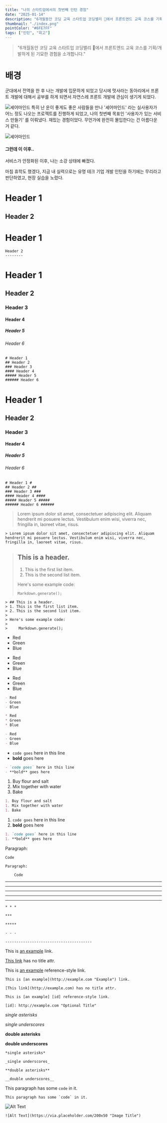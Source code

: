 ```yaml
---
title: "나의 스타트업에서의 첫번째 인턴 경험"
date: "2025-01-14"
description: "6개월동안 코딩 교육 스타트업 코딩밸리 🚀에서 프론트엔드 교육 코스를 기획/개발하게 된 기묘한 경험을 소개합니다."
thumbnail: "./index.png"
pointColor: "#6FE7FF"
tags: ["인턴", "회고"]
---
```


> "6개월동안 코딩 교육 스타트업 코딩밸리 🚀에서 프론트엔드 교육 코스를 기획/개발하게 된 기묘한 경험을 소개합니다."

# 배경

군대에서 전역을 한 후 나는 개발에 입문하게 되었고 당시에 멋사라는 동아리에서 프론트 개발에 대해서 공부를 하게 되면서 자연스레 프론트 개발에 관심이 생기게 되었다.

![셰어마인드](./images/sharemind.png "경험 공유 상담 플랫폼 - 셰어마인드")
특히 난 운이 좋게도 좋은 사람들을 만나 '셰어마인드' 라는 실사용자가 어느 정도 나오는 프로젝트를 진행하게 되었고, 나의 첫번째 목표인 '사용자가 있는 서비스 만들기' 를 이뤄냈다. 재밌는 경험이었다. 무언가에 완전히 몰입한다는 건 아름다운 거 같다.

![셰어마인드](./images/sharemind2.png "CEOS 동아리에서 만난 셰어마인드 팀원들.. 다들 잘 지내는지 문득 궁금..")

#### 그런데 이 이후..

서비스가 안정화된 이후, 나는 소강 상태에 빠졌다.

마침 휴학도 했겠다, 지금 내 실력으로는 유명 테크 기업 개발 인턴을 하기에는 무리라고 판단하였고, 현장 실습을 노렸다.

# Header 1

## Header 2

# Header 1

    Header 2
    --------

# Header 1

## Header 2

### Header 3

#### Header 4

##### Header 5

###### Header 6

    # Header 1
    ## Header 2
    ### Header 3
    #### Header 4
    ##### Header 5
    ###### Header 6

# Header 1

## Header 2

### Header 3

#### Header 4

##### Header 5

###### Header 6

    # Header 1 #
    ## Header 2 ##
    ### Header 3 ###
    #### Header 4 ####
    ##### Header 5 #####
    ###### Header 6 ######

> Lorem ipsum dolor sit amet, consectetuer adipiscing elit. Aliquam hendrerit mi posuere lectus. Vestibulum enim wisi, viverra nec, fringilla in, laoreet vitae, risus.

    > Lorem ipsum dolor sit amet, consectetuer adipiscing elit. Aliquam hendrerit mi posuere lectus. Vestibulum enim wisi, viverra nec, fringilla in, laoreet vitae, risus.

> ## This is a header.
>
> 1. This is the first list item.
> 2. This is the second list item.
>
> Here's some example code:
>
>     Markdown.generate();

    > ## This is a header.
    > 1. This is the first list item.
    > 2. This is the second list item.
    >
    > Here's some example code:
    >
    >     Markdown.generate();

- Red
- Green
- Blue

* Red
* Green
* Blue

- Red
- Green
- Blue

```markdown
- Red
- Green
- Blue

* Red
* Green
* Blue

- Red
- Green
- Blue
```

- `code goes` here in this line
- **bold** goes here

```markdown
- `code goes` here in this line
- **bold** goes here
```

1. Buy flour and salt
1. Mix together with water
1. Bake

```markdown
1. Buy flour and salt
1. Mix together with water
1. Bake
```

1. `code goes` here in this line
1. **bold** goes here

```markdown
1. `code goes` here in this line
1. **bold** goes here
```

Paragraph:

    Code

<!-- -->

    Paragraph:

        Code

---

---

---

---

---

    * * *

    ***

    *****

    - - -

    ---------------------------------------

This is [an example](http://example.com "Example") link.

[This link](http://example.com) has no title attr.

This is [an example][id] reference-style link.

[id]: http://example.com "Optional Title"

    This is [an example](http://example.com "Example") link.

    [This link](http://example.com) has no title attr.

    This is [an example] [id] reference-style link.

    [id]: http://example.com "Optional Title"

_single asterisks_

_single underscores_

**double asterisks**

**double underscores**

    *single asterisks*

    _single underscores_

    **double asterisks**

    __double underscores__

This paragraph has some `code` in it.

    This paragraph has some `code` in it.

![Alt Text](https://via.placeholder.com/200x50 "Image Title")

    ![Alt Text](https://via.placeholder.com/200x50 "Image Title")
